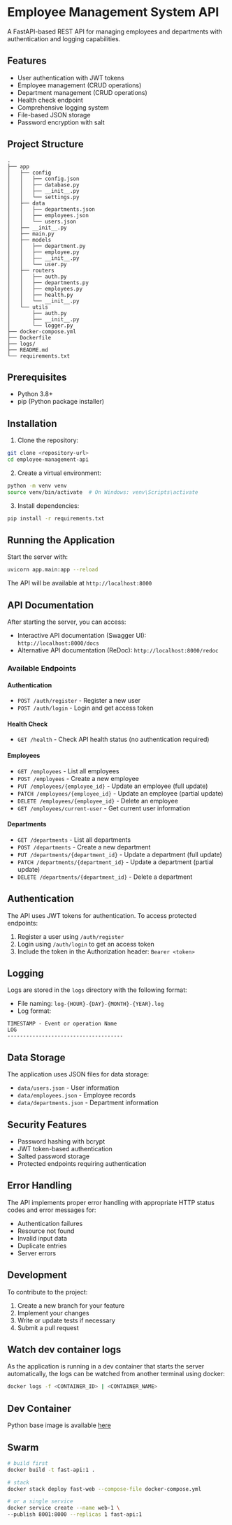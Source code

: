 # Employee Management System API

A FastAPI-based REST API for managing employees and departments with authentication and logging capabilities.

## Features

- User authentication with JWT tokens
- Employee management (CRUD operations)
- Department management (CRUD operations)
- Health check endpoint
- Comprehensive logging system
- File-based JSON storage
- Password encryption with salt

## Project Structure

```
.
├── app
│   ├── config
│   │   ├── config.json
│   │   ├── database.py
│   │   ├── __init__.py
│   │   └── settings.py
│   ├── data
│   │   ├── departments.json
│   │   ├── employees.json
│   │   └── users.json
│   ├── __init__.py
│   ├── main.py
│   ├── models
│   │   ├── department.py
│   │   ├── employee.py
│   │   ├── __init__.py
│   │   └── user.py
│   ├── routers
│   │   ├── auth.py
│   │   ├── departments.py
│   │   ├── employees.py
│   │   ├── health.py
│   │   └── __init__.py
│   └── utils
│       ├── auth.py
│       ├── __init__.py
│       └── logger.py
├── docker-compose.yml
├── Dockerfile
├── logs/
├── README.md
└── requirements.txt
```

## Prerequisites

- Python 3.8+
- pip (Python package installer)

## Installation

1. Clone the repository:
```bash
git clone <repository-url>
cd employee-management-api
```

2. Create a virtual environment:
```bash
python -m venv venv
source venv/bin/activate  # On Windows: venv\Scripts\activate
```

3. Install dependencies:
```bash
pip install -r requirements.txt
```

## Running the Application

Start the server with:
```bash
uvicorn app.main:app --reload
```

The API will be available at `http://localhost:8000`

## API Documentation

After starting the server, you can access:
- Interactive API documentation (Swagger UI): `http://localhost:8000/docs`
- Alternative API documentation (ReDoc): `http://localhost:8000/redoc`

### Available Endpoints

#### Authentication
- `POST /auth/register` - Register a new user
- `POST /auth/login` - Login and get access token

#### Health Check
- `GET /health` - Check API health status (no authentication required)

#### Employees
- `GET /employees` - List all employees
- `POST /employees` - Create a new employee
- `PUT /employees/{employee_id}` - Update an employee (full update)
- `PATCH /employees/{employee_id}` - Update an employee (partial update)
- `DELETE /employees/{employee_id}` - Delete an employee
- `GET /employees/current-user` - Get current user information

#### Departments
- `GET /departments` - List all departments
- `POST /departments` - Create a new department
- `PUT /departments/{department_id}` - Update a department (full update)
- `PATCH /departments/{department_id}` - Update a department (partial update)
- `DELETE /departments/{department_id}` - Delete a department

## Authentication

The API uses JWT tokens for authentication. To access protected endpoints:
1. Register a user using `/auth/register`
2. Login using `/auth/login` to get an access token
3. Include the token in the Authorization header: `Bearer <token>`

## Logging

Logs are stored in the `logs` directory with the following format:
- File naming: `log-{HOUR}-{DAY}-{MONTH}-{YEAR}.log`
- Log format:
```
TIMESTAMP - Event or operation Name
LOG
-------------------------------------
```

## Data Storage

The application uses JSON files for data storage:
- `data/users.json` - User information
- `data/employees.json` - Employee records
- `data/departments.json` - Department information

## Security Features

- Password hashing with bcrypt
- JWT token-based authentication
- Salted password storage
- Protected endpoints requiring authentication

## Error Handling

The API implements proper error handling with appropriate HTTP status codes and error messages for:
- Authentication failures
- Resource not found
- Invalid input data
- Duplicate entries
- Server errors

## Development

To contribute to the project:
1. Create a new branch for your feature
2. Implement your changes
3. Write or update tests if necessary
4. Submit a pull request

## Watch dev container logs

As the application is running in a dev container that starts the server automatically, the logs can be watched from another terminal using docker:

```sh
docker logs -f <CONTAINER_ID> | <CONTAINER_NAME>
```

## Dev Container

Python base image is available [here](https://mcr.microsoft.com/en-us/artifact/mar/devcontainers/python/about)

## Swarm

```sh
# build first
docker build -t fast-api:1 .

# stack
docker stack deploy fast-web --compose-file docker-compose.yml

# or a single service
docker service create --name web-1 \
--publish 8001:8000 --replicas 1 fast-api:1
```

